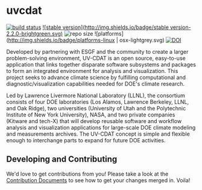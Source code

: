 uvcdat  
======
[![build status](https://travis-ci.org/OpenGeoscience/geojs.svg?branch=master)](https://travis-ci.org/UV-CDAT/uvcdat/builds)
[![stable version](http://img.shields.io/badge/stable version-2.2.0-brightgreen.svg)](https://github.com/UV-CDAT/uvcdat/releases/tag/2.2.0)
![repo size](https://reposs.herokuapp.com/?path=UV-CDAT/uvcdat)
![platforms](http://img.shields.io/badge/platforms-linux | osx-lightgrey.svg)
[![DOI](http://img.shields.io/badge/DOI-10.5281/zenodo.17633-orange.svg)](http://doi.org/10.5281/zenodo.17633)

Developed by partnering with ESGF and the community to create a larger problem-solving environment, UV-CDAT is an open source, easy-to-use application that links together disparate software subsystems and packages to form an integrated environment for analysis and visualization. This project seeks to advance climate science by fulfilling computational and diagnostic/visualization capabilities needed for DOE's climate research.

Led by Lawrence Livermore National Laboratory (LLNL), the consortium consists of four DOE laboratories (Los Alamos, Lawrence Berkeley, LLNL, and Oak Ridge), two universities (University of Utah and the Polytechnic Institute of New York University), NASA, and two private companies (Kitware and tech-X) that will develop reusable software and workflow analysis and visualization applications for large-scale DOE climate modeling and measurements archives. The UV-CDAT concept is simple and flexible enough to interchange parts to expand for future DOE activities.

Developing and Contributing
------
We'd love to get contributions from you! Please take a look at the
[Contribution Documents](CONTRIBUTING.md) to see how to get your changes merged
in. Voila!
